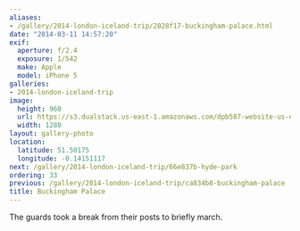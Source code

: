 ```yaml
---
aliases:
- /gallery/2014-london-iceland-trip/2028f17-buckingham-palace.html
date: "2014-03-11 14:57:20"
exif:
  aperture: f/2.4
  exposure: 1/542
  make: Apple
  model: iPhone 5
galleries:
- 2014-london-iceland-trip
image:
  height: 960
  url: https://s3.dualstack.us-east-1.amazonaws.com/dpb587-website-us-east-1/asset/gallery/2014-london-iceland-trip/2028f17-buckingham-palace~1280.jpg
  width: 1280
layout: gallery-photo
location:
  latitude: 51.50175
  longitude: -0.14151117
next: /gallery/2014-london-iceland-trip/66e837b-hyde-park
ordering: 33
previous: /gallery/2014-london-iceland-trip/ca834b8-buckingham-palace
title: Buckingham Palace
---
```


The guards took a break from their posts to briefly march.
